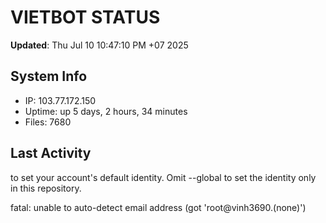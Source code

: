 # VIETBOT STATUS
**Updated**: Thu Jul 10 10:47:10 PM +07 2025

## System Info
- IP: 103.77.172.150
- Uptime: up 5 days, 2 hours, 34 minutes
- Files: 7680

## Last Activity

to set your account's default identity.
Omit --global to set the identity only in this repository.

fatal: unable to auto-detect email address (got 'root@vinh3690.(none)')
